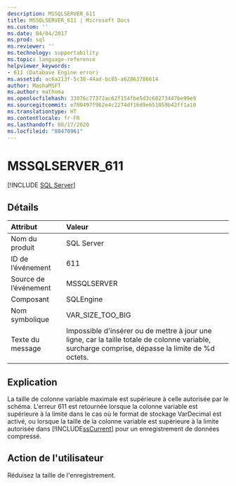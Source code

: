 ```yaml
---
description: MSSQLSERVER_611
title: MSSQLSERVER_611 | Microsoft Docs
ms.custom: ''
ms.date: 04/04/2017
ms.prod: sql
ms.reviewer: ''
ms.technology: supportability
ms.topic: language-reference
helpviewer_keywords:
- 611 (Database Engine error)
ms.assetid: ac6a213f-5c38-44ad-bc85-a62863786614
author: MashaMSFT
ms.author: mathoma
ms.openlocfilehash: 33076c77372ac62f154fbe5d3c60273447be99e9
ms.sourcegitcommit: e700497f962e4c2274df16d9e651059b42ff1a10
ms.translationtype: HT
ms.contentlocale: fr-FR
ms.lasthandoff: 08/17/2020
ms.locfileid: "88470961"
---
```

# <a name="mssqlserver_611"></a>MSSQLSERVER_611
 [!INCLUDE [SQL Server](../../includes/applies-to-version/sqlserver.md)]
  
## <a name="details"></a>Détails  
  
| Attribut | Valeur |  
| :-------- | :---- |  
|Nom du produit|SQL Server|  
|ID de l’événement|611|  
|Source de l’événement|MSSQLSERVER|  
|Composant|SQLEngine|  
|Nom symbolique|VAR_SIZE_TOO_BIG|  
|Texte du message|Impossible d'insérer ou de mettre à jour une ligne, car la taille totale de colonne variable, surcharge comprise, dépasse la limite de %d octets.|  
  
## <a name="explanation"></a>Explication  
La taille de colonne variable maximale est supérieure à celle autorisée par le schéma. L'erreur 611 est retournée lorsque la colonne variable est supérieure à la limite dans le cas où le format de stockage VarDecimal est activé, ou lorsque la taille de la colonne variable est supérieure à la limite autorisée dans [!INCLUDE[ssCurrent](../../includes/sscurrent-md.md)] pour un enregistrement de données compressé.  
  
## <a name="user-action"></a>Action de l'utilisateur  
Réduisez la taille de l'enregistrement.  
  
